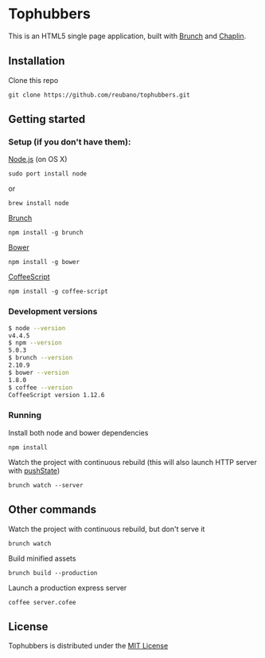 # Tophubbers

This is an HTML5 single page application, built with
[Brunch](https://brunch.io) and [Chaplin](https://chaplinjs.org).

## Installation

Clone this repo

    git clone https://github.com/reubano/tophubbers.git

## Getting started

### Setup (if you don't have them):

[Node.js](https://nodejs.org) (on OS X)

    sudo port install node

or

    brew install node

[Brunch](https://brunch.io)

    npm install -g brunch

[Bower](https://bower.io/)

    npm install -g bower

[CoffeeScript](http://coffeescript.org/)

    npm install -g coffee-script

### Development versions

```bash
$ node --version
v4.4.5
$ npm --version
5.0.3
$ brunch --version
2.10.9
$ bower --version
1.8.0
$ coffee --version
CoffeeScript version 1.12.6
```

### Running

Install both node and bower dependencies

    npm install


Watch the project with continuous rebuild (this will also launch HTTP server with [pushState](https://developer.mozilla.org/en-US/docs/Web/Guide/API/DOM/Manipulating_the_browser_history))

    brunch watch --server

## Other commands

Watch the project with continuous rebuild, but don't serve it

    brunch watch

Build minified assets

    brunch build --production

Launch a production express server

    coffee server.cofee


## License

Tophubbers is distributed under the [MIT License](http://opensource.org/licenses/MIT)

